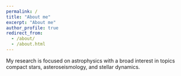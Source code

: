 ```yaml
---
permalink: /
title: "About me"
excerpt: "About me"
author_profile: true
redirect_from: 
  - /about/
  - /about.html
---
```


My research is focused on astrophysics with a broad interest in topics compact stars, asteroseismology, and stellar dynamics.


